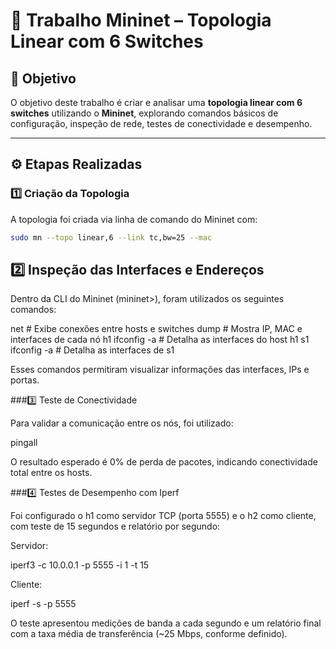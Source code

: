 # 🧠 Trabalho Mininet – Topologia Linear com 6 Switches

## 🎯 Objetivo
O objetivo deste trabalho é criar e analisar uma **topologia linear com 6 switches** utilizando o **Mininet**, explorando comandos básicos de configuração, inspeção de rede, testes de conectividade e desempenho.

---

## ⚙️ Etapas Realizadas

### 1️⃣ Criação da Topologia
A topologia foi criada via linha de comando do Mininet com:
```bash
sudo mn --topo linear,6 --link tc,bw=25 --mac
``` 
## 2️⃣ Inspeção das Interfaces e Endereços

Dentro da CLI do Mininet (mininet>), foram utilizados os seguintes comandos:

net          # Exibe conexões entre hosts e switches
dump         # Mostra IP, MAC e interfaces de cada nó
h1 ifconfig  -a # Detalha as interfaces do host h1
s1 ifconfig  -a # Detalha as interfaces de s1


Esses comandos permitiram visualizar informações das interfaces, IPs e portas.

###3️⃣ Teste de Conectividade

Para validar a comunicação entre os nós, foi utilizado:

pingall

O resultado esperado é 0% de perda de pacotes, indicando conectividade total entre os hosts.

###4️⃣ Testes de Desempenho com Iperf

Foi configurado o h1 como servidor TCP (porta 5555) e o h2 como cliente, com teste de 15 segundos e relatório por segundo:

Servidor:

iperf3 -c 10.0.0.1 -p 5555 -i 1 -t 15


Cliente:

iperf -s -p 5555


O teste apresentou medições de banda a cada segundo e um relatório final com a taxa média de transferência (~25 Mbps, conforme definido).
